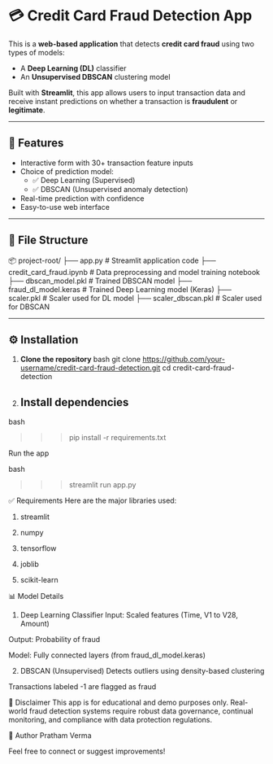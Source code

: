 # 💳 Credit Card Fraud Detection App

This is a **web-based application** that detects **credit card fraud** using two types of models:
- A **Deep Learning (DL)** classifier
- An **Unsupervised DBSCAN** clustering model

Built with **Streamlit**, this app allows users to input transaction data and receive instant predictions on whether a transaction is **fraudulent** or **legitimate**.

---

## 🚀 Features

- Interactive form with 30+ transaction feature inputs
- Choice of prediction model:
  - ✅ Deep Learning (Supervised)
  - ✅ DBSCAN (Unsupervised anomaly detection)
- Real-time prediction with confidence
- Easy-to-use web interface

---

## 📁 File Structure
📦 project-root/
├── app.py # Streamlit application code
├── credit_card_fraud.ipynb # Data preprocessing and model training notebook
├── dbscan_model.pkl # Trained DBSCAN model
├── fraud_dl_model.keras # Trained Deep Learning model (Keras)
├── scaler.pkl # Scaler used for DL model
├── scaler_dbscan.pkl # Scaler used for DBSCAN


---

## ⚙️ Installation

1. **Clone the repository**
bash
git clone https://github.com/your-username/credit-card-fraud-detection.git
cd credit-card-fraud-detection

2. ## Install dependencies

bash
>>>pip install -r requirements.txt

Run the app

bash
>>>streamlit run app.py

✅ Requirements
Here are the major libraries used:

1. streamlit

2. numpy

3. tensorflow

4. joblib

5. scikit-learn

📊 Model Details
1. Deep Learning Classifier
Input: Scaled features (Time, V1 to V28, Amount)

Output: Probability of fraud

Model: Fully connected layers (from fraud_dl_model.keras)

2. DBSCAN (Unsupervised)
Detects outliers using density-based clustering

Transactions labeled -1 are flagged as fraud


🔐 Disclaimer
This app is for educational and demo purposes only. Real-world fraud detection systems require robust data governance, continual monitoring, and compliance with data protection regulations.

🧠 Author
Pratham Verma

Feel free to connect or suggest improvements!
